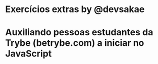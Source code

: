 # Exercícios extras by @devsakae
# 
# Auxiliando pessoas estudantes da Trybe (betrybe.com) a iniciar no JavaScript
